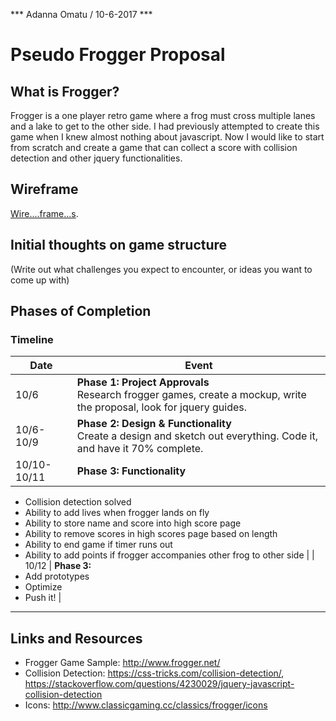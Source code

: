 *** Adanna Omatu / 10-6-2017 ***

# Pseudo Frogger Proposal

## What is Frogger?

Frogger is a one player retro game where a frog must cross multiple lanes and a lake to get to the other side. I had previously attempted to create this game when I knew almost nothing about javascript. Now I would like to start from scratch and create a game that can collect a score with collision detection and other jquery functionalities.

## Wireframe

[Wire....frame...s](../assets).

## Initial thoughts on game structure

(Write out what challenges you expect to encounter, or ideas you want to come up with)

## Phases of Completion
### Timeline

| Date        | Event                                                                                                                                                                                                                         |
|-------------|-------------------------------------------------------------------------------------------------------------------------------------------------------------------------------------------------------------------------------|
| 10/6        | **Phase 1: Project Approvals**<br/> Research frogger games, create a mockup, write the proposal, look for jquery guides.                                                                                              |
| 10/6-10/9 | **Phase 2: Design & Functionality**<br/> Create a design and sketch out everything. Code it, and have it 70% complete. |
| 10/10-10/11 | **Phase 3: Functionality**<br/> 
- Collision detection solved
- Ability to add lives when frogger lands on fly
- Ability to store name and score into high score page 
- Ability to remove scores in high scores page based on length
- Ability to end game if timer runs out
- Ability to add points if frogger accompanies other frog to other side                                                                                                                                                |
| 10/12 | **Phase 3:**<br/> 
- Add prototypes
- Optimize
- Push it!                                                                                                                                     |
---

## Links and Resources

- Frogger Game Sample: http://www.frogger.net/
- Collision Detection: https://css-tricks.com/collision-detection/, https://stackoverflow.com/questions/4230029/jquery-javascript-collision-detection
- Icons: http://www.classicgaming.cc/classics/frogger/icons
